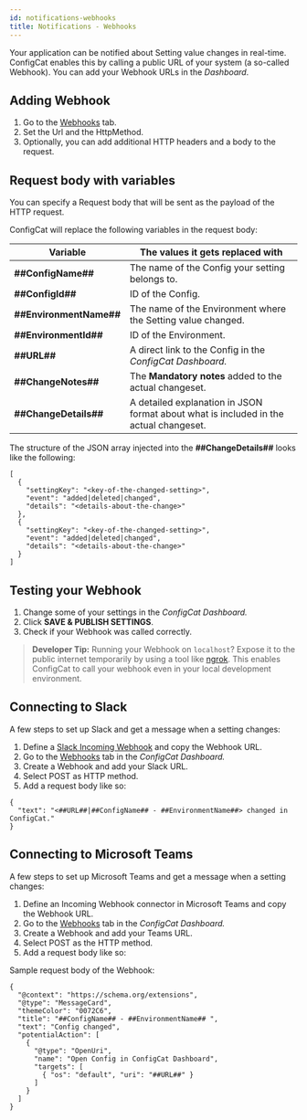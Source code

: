 ```yaml
---
id: notifications-webhooks
title: Notifications - Webhooks
---
```

Your application can be notified about Setting value changes in real-time. ConfigCat enables this by calling a public URL of your system (a so-called Webhook). You can add your Webhook URLs in the *Dashboard*.

## Adding Webhook
1. Go to the <a href="https://app.configcat.com/webhook" target="_blank">Webhooks</a> tab.
2. Set the Url and the HttpMethod.
3. Optionally, you can add additional HTTP headers and a body to the request.

## Request body with variables
You can specify a Request body that will be sent as the payload of the HTTP request. 

ConfigCat will replace the following variables in the request body:

| Variable                | The values it gets replaced with                             |
| ----------------------- | ------------------------------------------------------------ |
| **##ConfigName##**      | The name of the Config your setting belongs to.              |
| **##ConfigId##**        | ID of the Config.                                            |
| **##EnvironmentName##** | The name of the Environment where the Setting value changed. |
| **##EnvironmentId##**   | ID of the Environment.                                       |
| **##URL##**             | A direct link to the Config in the *ConfigCat Dashboard.*    |
| **##ChangeNotes##**     | The **Mandatory notes** added to the actual changeset.    |
| **##ChangeDetails##**   | A detailed explanation in JSON format about what is included in the actual changeset.  |

The structure of the JSON array injected into the **##ChangeDetails##** looks like the following:
```
[
  {
    "settingKey": "<key-of-the-changed-setting>",
    "event": "added|deleted|changed",
    "details": "<details-about-the-change>"
  },
  {
    "settingKey": "<key-of-the-changed-setting>",
    "event": "added|deleted|changed",
    "details": "<details-about-the-change>"
  }
]
```

## Testing your Webhook
1. Change some of your settings in the *ConfigCat Dashboard.* 
2. Click **SAVE & PUBLISH SETTINGS**.
3. Check if your Webhook was called correctly.

> **Developer Tip:** Running your Webhook on `localhost`? Expose it to the public internet temporarily by using a tool like <a href="https://ngrok.com/" target="_blank">ngrok</a>. This enables ConfigCat to call your webhook even in your local development environment.

## Connecting to Slack
A few steps to set up Slack and get a message when a setting changes:
1. Define a <a href="https://api.slack.com/incoming-webhooks" target="_blank">Slack Incoming Webhook</a> and copy the Webhook URL.
2. Go to the <a href="https://app.configcat.com/webhook" target="_blank">Webhooks</a> tab in the *ConfigCat Dashboard.* 
3. Create a Webhook and add your Slack URL.
4. Select POST as HTTP method.
5. Add a request body like so:
```
{
  "text": "<##URL##|##ConfigName## - ##EnvironmentName##> changed in ConfigCat."
}
```

## Connecting to Microsoft Teams
A few steps to set up Microsoft Teams and get a message when a setting changes:
1. Define an Incoming Webhook connector in Microsoft Teams and copy the Webhook URL.
2. Go to the <a href="https://app.configcat.com/webhook" target="_blank">Webhooks</a> tab in the *ConfigCat Dashboard.* 
3. Create a Webhook and add your Teams URL.
4. Select POST as the HTTP method.
5. Add a request body like so:

Sample request body of the Webhook: 
```
{
  "@context": "https://schema.org/extensions",
  "@type": "MessageCard",
  "themeColor": "0072C6",
  "title": "##ConfigName## - ##EnvironmentName## ",
  "text": "Config changed",
  "potentialAction": [
    {
      "@type": "OpenUri",
      "name": "Open Config in ConfigCat Dashboard",
      "targets": [
        { "os": "default", "uri": "##URL##" }
      ]
    }
  ]
}
```
